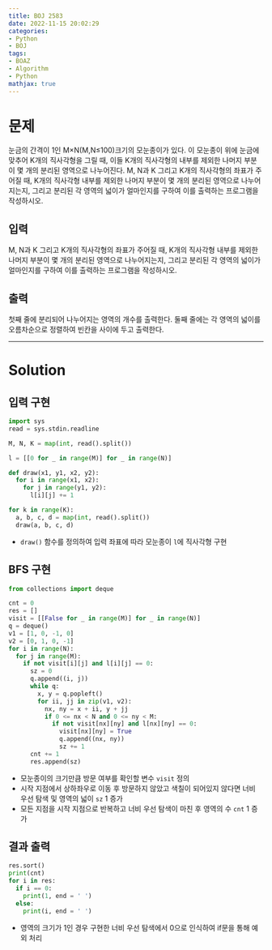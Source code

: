 ```yaml
---
title: BOJ 2583
date: 2022-11-15 20:02:29
categories:
- Python
- BOJ
tags:
- BOAZ
- Algorithm
- Python
mathjax: true
---
```

# 문제

눈금의 간격이 1인 M×N(M,N≤100)크기의 모눈종이가 있다. 이 모눈종이 위에 눈금에 맞추어 K개의 직사각형을 그릴 때, 이들 K개의 직사각형의 내부를 제외한 나머지 부분이 몇 개의 분리된 영역으로 나누어진다.
M, N과 K 그리고 K개의 직사각형의 좌표가 주어질 때, K개의 직사각형 내부를 제외한 나머지 부분이 몇 개의 분리된 영역으로 나누어지는지, 그리고 분리된 각 영역의 넓이가 얼마인지를 구하여 이를 출력하는 프로그램을 작성하시오.

## 입력

M, N과 K 그리고 K개의 직사각형의 좌표가 주어질 때, K개의 직사각형 내부를 제외한 나머지 부분이 몇 개의 분리된 영역으로 나누어지는지, 그리고 분리된 각 영역의 넓이가 얼마인지를 구하여 이를 출력하는 프로그램을 작성하시오.

## 출력

첫째 줄에 분리되어 나누어지는 영역의 개수를 출력한다. 둘째 줄에는 각 영역의 넓이를 오름차순으로 정렬하여 빈칸을 사이에 두고 출력한다.

<!-- More -->

***

# Solution

## 입력 구현

~~~python
import sys
read = sys.stdin.readline

M, N, K = map(int, read().split())

l = [[0 for _ in range(M)] for _ in range(N)]

def draw(x1, y1, x2, y2):
  for i in range(x1, x2):
    for j in range(y1, y2):
      l[i][j] += 1

for k in range(K):
  a, b, c, d = map(int, read().split())
  draw(a, b, c, d)
~~~

+ `draw()` 함수를 정의하여 입력 좌표에 따라 모눈종이 `l`에 직사각형 구현

## BFS 구현

~~~python
from collections import deque

cnt = 0
res = []
visit = [[False for _ in range(M)] for _ in range(N)]
q = deque()
v1 = [1, 0, -1, 0]
v2 = [0, 1, 0, -1]
for i in range(N):
  for j in range(M):
    if not visit[i][j] and l[i][j] == 0:
      sz = 0
      q.append((i, j))
      while q:
        x, y = q.popleft()
        for ii, jj in zip(v1, v2):
          nx, ny = x + ii, y + jj
          if 0 <= nx < N and 0 <= ny < M:
            if not visit[nx][ny] and l[nx][ny] == 0:
              visit[nx][ny] = True
              q.append((nx, ny))
              sz += 1
      cnt += 1
      res.append(sz)
~~~

+ 모눈종이의 크기만큼 방문 여부를 확인할 변수 `visit` 정의
+ 시작 지점에서 상하좌우로 이동 후 방문하지 않았고 색칠이 되어있지 않다면 너비 우선 탐색 및 영역의 넓이 `sz` 1 증가
+ 모든 지점을 시작 지점으로 반복하고 너비 우선 탐색이 마친 후 영역의 수 `cnt` 1 증가

## 결과 출력

~~~python
res.sort()
print(cnt)
for i in res:
  if i == 0:
    print(1, end = ' ')
  else:
    print(i, end = ' ')
~~~

+ 영역의 크기가 1인 경우 구현한 너비 우선 탐색에서 0으로 인식하여 if문을 통해 예외 처리
